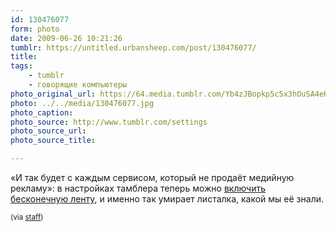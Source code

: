```yaml
---
id: 130476077
form: photo
date: 2009-06-26 10:21:26
tumblr: https://untitled.urbansheep.com/post/130476077/
title:
tags:
    - tumblr
    - говорящие компьютеры
photo_original_url: https://64.media.tumblr.com/Yb4zJBopkp5c5x3hOuSA4eKeo1_r2_500.jpg
photo: ../../media/130476077.jpg
photo_caption:
photo_source: http://www.tumblr.com/settings
photo_source_url:
photo_source_title:

---
```


<p>«И так будет с каждым сервисом, который не продаёт медийную рекламу»: в настройках тамблера теперь можно <a href="http://www.tumblr.com/settings">включить бесконечную ленту</a>, и именно так умирает листалка, какой мы её знали.</p>

<p><small>(via <a href="http://staff.tumblr.com/post/130128271/endless-scrolling">staff</a>)</small></p>
